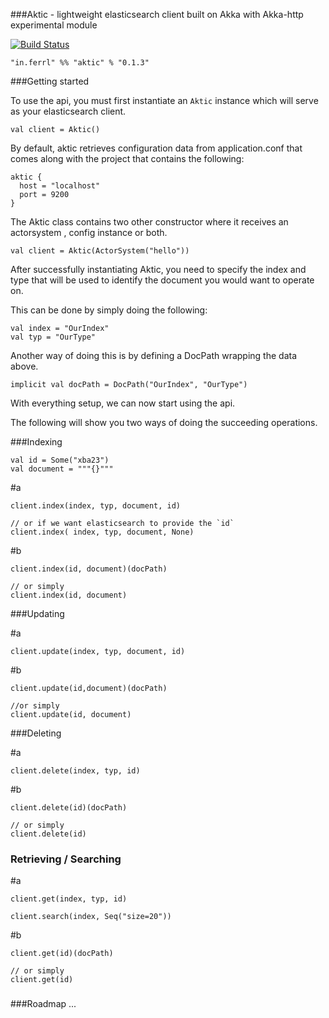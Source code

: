 ###Aktic - lightweight elasticsearch client built on Akka with Akka-http experimental module

[![Build Status](https://travis-ci.org/ferrlin/aktic.svg?branch=master)](https://travis-ci.org/ferrlin/aktic)

```
"in.ferrl" %% "aktic" % "0.1.3"
```
###Getting started

To use the api, you must first instantiate an `Aktic` instance which will serve as your elasticsearch client.

```
val client = Aktic()
```

By default, aktic retrieves configuration data from application.conf that comes along with the project that contains the following:
```
aktic {
  host = "localhost"
  port = 9200
}
```

The Aktic class contains two other constructor where it receives an actorsystem , config instance or both.
```
val client = Aktic(ActorSystem("hello"))
```

After successfully instantiating Aktic, you need to specify the index and type that will be used to identify the document you would want to operate on.

This can be done by simply doing the following:
```
val index = "OurIndex"
val typ = "OurType"
```

Another way of doing this is by defining a DocPath wrapping the data above.
```
implicit val docPath = DocPath("OurIndex", "OurType")
```


With everything setup, we can now start using the api. 

The following will show you two ways of doing the succeeding operations.

###Indexing

```
val id = Some("xba23")
val document = """{}"""
```

#a
```
client.index(index, typ, document, id)

// or if we want elasticsearch to provide the `id`
client.index( index, typ, document, None)
```

#b
```
client.index(id, document)(docPath)

// or simply
client.index(id, document)
```

 >
###Updating

#a
```
client.update(index, typ, document, id)
```

#b
```
client.update(id,document)(docPath)

//or simply
client.update(id, document)
```

###Deleting

#a
```
client.delete(index, typ, id)
```

#b
```
client.delete(id)(docPath)

// or simply
client.delete(id)
```


### Retrieving / Searching
#a 
```
client.get(index, typ, id)

client.search(index, Seq("size=20"))
```

#b
```
client.get(id)(docPath)

// or simply
client.get(id)
```

###

###Roadmap
 ...
